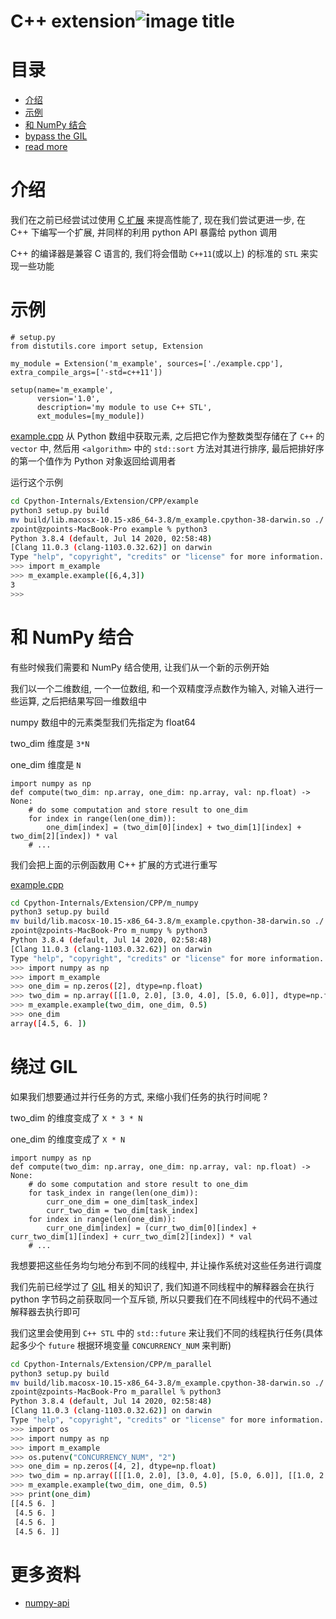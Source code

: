 # C++ extension![image title](http://www.zpoint.xyz:8080/count/tag.svg?url=github%2FCPython-Internals/cpp_ext)

# 目录

* [介绍](#介绍)
* [示例](#示例)
* [和 NumPy 结合](#和-NumPy-结合)
* [bypass the GIL](#bypass-the-GIL)
* [read more](#read-more)

# 介绍

我们在之前已经尝试过使用 [C 扩展](https://github.com/zpoint/CPython-Internals/blob/master/Extension/C/c_cn.md) 来提高性能了, 现在我们尝试更进一步, 在 C++ 下编写一个扩展, 并同样的利用 python API 暴露给 python 调用

C++ 的编译器是兼容 C 语言的, 我们将会借助 `C++11`(或以上) 的标准的 `STL` 来实现一些功能

# 示例

```python3
# setup.py
from distutils.core import setup, Extension

my_module = Extension('m_example', sources=['./example.cpp'], extra_compile_args=['-std=c++11'])

setup(name='m_example',
      version='1.0',
      description='my module to use C++ STL',
      ext_modules=[my_module])
```

[example.cpp](https://github.com/zpoint/CPython-Internals/blob/master/Extension/CPP/example/example.cpp) 从 Python 数组中获取元素, 之后把它作为整数类型存储在了 `C++` 的 `vector` 中, 然后用 `<algorithm>` 中的 `std::sort` 方法对其进行排序, 最后把排好序的第一个值作为 Python 对象返回给调用者

运行这个示例

```bash
cd Cpython-Internals/Extension/CPP/example
python3 setup.py build
mv build/lib.macosx-10.15-x86_64-3.8/m_example.cpython-38-darwin.so ./
zpoint@zpoints-MacBook-Pro example % python3
Python 3.8.4 (default, Jul 14 2020, 02:58:48)
[Clang 11.0.3 (clang-1103.0.32.62)] on darwin
Type "help", "copyright", "credits" or "license" for more information.
>>> import m_example
>>> m_example.example([6,4,3])
3
>>>
```

# 和 NumPy 结合

有些时候我们需要和 NumPy 结合使用, 让我们从一个新的示例开始

我们以一个二维数组, 一个一位数组, 和一个双精度浮点数作为输入, 对输入进行一些运算, 之后把结果写回一维数组中

numpy 数组中的元素类型我们先指定为 float64

two_dim 维度是 `3*N`

one_dim 维度是 `N`

```python3
import numpy as np
def compute(two_dim: np.array, one_dim: np.array, val: np.float) -> None:
	# do some computation and store result to one_dim
	for index in range(len(one_dim)):
		one_dim[index] = (two_dim[0][index] + two_dim[1][index] + two_dim[2][index]) * val 
	# ...
```

我们会把上面的示例函数用 C++ 扩展的方式进行重写

[example.cpp](https://github.com/zpoint/CPython-Internals/blob/master/Extension/CPP/m_numpy/example.cpp)

```bash
cd Cpython-Internals/Extension/CPP/m_numpy
python3 setup.py build
mv build/lib.macosx-10.15-x86_64-3.8/m_example.cpython-38-darwin.so ./
zpoint@zpoints-MacBook-Pro m_numpy % python3
Python 3.8.4 (default, Jul 14 2020, 02:58:48) 
[Clang 11.0.3 (clang-1103.0.32.62)] on darwin
Type "help", "copyright", "credits" or "license" for more information.
>>> import numpy as np
>>> import m_example
>>> one_dim = np.zeros([2], dtype=np.float)
>>> two_dim = np.array([[1.0, 2.0], [3.0, 4.0], [5.0, 6.0]], dtype=np.float)
>>> m_example.example(two_dim, one_dim, 0.5)
>>> one_dim
array([4.5, 6. ])
```

# 绕过 GIL

如果我们想要通过并行任务的方式, 来缩小我们任务的执行时间呢 ?

two_dim 的维度变成了 `X * 3 * N`

one_dim 的维度变成了 `X * N`

```python3
import numpy as np
def compute(two_dim: np.array, one_dim: np.array, val: np.float) -> None:
	# do some computation and store result to one_dim
	for task_index in range(len(one_dim)):
		curr_one_dim = one_dim[task_index]
		curr_two_dim = two_dim[task_index]
	for index in range(len(one_dim)):
		curr_one_dim[index] = (curr_two_dim[0][index] + curr_two_dim[1][index] + curr_two_dim[2][index]) * val
	# ...
```

我想要把这些任务均匀地分布到不同的线程中, 并让操作系统对这些任务进行调度

我们先前已经学过了 [GIL](https://github.com/zpoint/CPython-Internals/blob/master/Interpreter/gil/gil_cn.md) 相关的知识了, 我们知道不同线程中的解释器会在执行 python 字节码之前获取同一个互斥锁, 所以只要我们在不同线程中的代码不通过解释器去执行即可

我们这里会使用到 `C++ STL` 中的 `std::future` 来让我们不同的线程执行任务(具体起多少个 `future` 根据环境变量 `CONCURRENCY_NUM` 来判断)

```bash
cd Cpython-Internals/Extension/CPP/m_parallel
python3 setup.py build
mv build/lib.macosx-10.15-x86_64-3.8/m_example.cpython-38-darwin.so ./
zpoint@zpoints-MacBook-Pro m_parallel % python3
Python 3.8.4 (default, Jul 14 2020, 02:58:48) 
[Clang 11.0.3 (clang-1103.0.32.62)] on darwin
Type "help", "copyright", "credits" or "license" for more information.
>>> import os
>>> import numpy as np
>>> import m_example
>>> os.putenv("CONCURRENCY_NUM", "2")
>>> one_dim = np.zeros([4, 2], dtype=np.float)
>>> two_dim = np.array([[[1.0, 2.0], [3.0, 4.0], [5.0, 6.0]], [[1.0, 2.0], [3.0, 4.0], [5.0, 6.0]], [[1.0, 2.0], [3.0, 4.0], [5.0, 6.0]], [[1.0, 2.0], [3.0, 4.0], [5.0, 6.0]]], dtype=np.float)
>>> m_example.example(two_dim, one_dim, 0.5)
>>> print(one_dim)
[[4.5 6. ]
 [4.5 6. ]
 [4.5 6. ]
 [4.5 6. ]]
```


# 更多资料

* [numpy-api](https://numpy.org/doc/stable/reference/c-api/array.html?highlight=array%20api)
